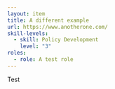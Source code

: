 ```yaml
---
layout: item
title: A different example
url: https://www.anotherone.com/
skill-levels:
  - skill: Policy Development
    level: "3"
roles:
  - role: A test role
---
```

Test
